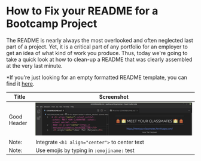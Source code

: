 # How to Fix your README for a Bootcamp Project
The README is nearly always the most overlooked and often neglected last part of a project. Yet, it is a critical part of any portfolio for an employer to get an idea of what kind of work you produce. Thus, today we're going to take a quick look at how to clean-up a README that was clearly assembled at the very last minute. 

*If you're just looking for an empty formatted README template, you can find it [here](TemplateREADME.md).

| Title      | Screenshot |
|------------|------------|
| Good Header |  <img src="./images/GoodHeader.png" width="1500"> | 
| Note:      | Integrate `<h1 align="center">` to center text | test test
| Note:      | Use emojis by typing in `:emojiname:` test

